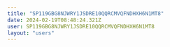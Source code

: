 ```yaml
---
title: "SP119GBG8NJWRY1JSDRE10QQRCMVQFNDHXH6N1MT8"
date: 2024-02-19T08:48:24.321Z
user: SP119GBG8NJWRY1JSDRE10QQRCMVQFNDHXH6N1MT8
layout: "users"
---
```

    
